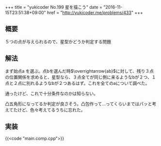 +++
title = "yukicoder No.199 星を描こう"
date = "2016-11-15T23:51:38+09:00"
href = "http://yukicoder.me/problems/433"
+++

<!--more-->

## 概要

５つの点が与えられるので、星型かどうか判定する問題

## 解法

まず始点a を選ぶ。点bを選んだ時$\overrightarrow{ab}$に対して、残り３点の位置関係を求めると、星型なら、３点全てが同じ側に来るようなbが２つ、１点と２点に別れるようなbが２つあるはず。これを全てのaについて調べた。

通ったけど、これで十分条件なのかは知らない。

凸五角形になってるか判定が良さそう。凸包作って...ってくらいまではパッと考えてたけど、色々考えてるうちに忘れた。

## 実装

{{<code "main.comp.cpp">}}
